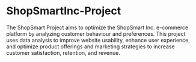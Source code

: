 # ShopSmartInc-Project
The ShopSmart Project aims to optimize the ShopSmart Inc. e-commerce platform by analyzing customer behaviour and preferences. This project uses data analysis to improve website usability, enhance user experience, and optimize product offerings and marketing strategies to increase customer satisfaction, retention, and revenue.
